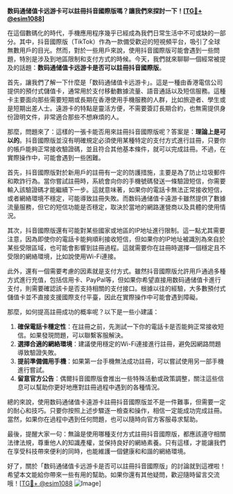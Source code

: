**数码通储值卡远游卡可以註冊抖音國際版嗎？讓我們來探討一下！[[TG💪+ @esim1088](https://t.me/s/esim1088)]**

在這個數碼化的時代，手機應用程序幾乎已經成為我們日常生活中不可或缺的一部分。其中，抖音國際版（TikTok）作為一款備受歡迎的短視頻平台，吸引了全球無數用戶的目光。然而，對於一些用戶來說，使用抖音國際版可能會遇到一些問題，特別是涉及到地區限制和支付方式的時候。今天，我們就來聊聊一個經常被提及的話題：**数码通储值卡远游卡是否可以註冊抖音國際版**。

首先，讓我們了解一下什麼是「数码通储值卡远游卡」。這是一種由香港電信公司提供的預付式儲值卡，通常用於支付移動數據流量、語音通話以及短信服務。這種卡主要面向那些需要短期或長期在香港使用手機服務的人群，比如旅遊者、學生或是短期出差人士。遠游卡的特點是靈活方便，不需要簽訂長期合約，也無需提供身份證明文件，非常適合那些不想麻煩的人。

那麼，問題來了：這樣的一張卡能否用來註冊抖音國際版呢？答案是：**理論上是可以的**。抖音國際版並沒有明確規定必須使用某種特定的支付方式進行註冊，只要你的帳戶能夠正常接收驗證碼，並且符合其他基本條件，就可以完成註冊。不過，在實際操作中，可能會遇到一些困難。

首先，抖音國際版對於新用戶的註冊有一定的防護措施，主要是為了防止垃圾郵件和欺詐行為。當你嘗試註冊時，系統會向你的手機號碼發送一條驗證短信，你需要輸入該驗證碼才能繼續下一步。這就意味著，如果你的電話卡無法正常接收短信，或者網絡環境不穩定，可能導致註冊失敗。而数码通储值卡遠游卡雖然提供了數據流量服務，但它的短信功能是否穩定，取決於當地的網路運營商以及具體的使用情況。

其次，抖音國際版還有可能對某些國家或地區的IP地址進行限制。這一點尤其需要注意，因為即使你的電話卡能夠順利接收短信，但如果你的IP地址被識別為來自於某些受限區域，也可能會影響到註冊過程。這就需要你在註冊時選擇一個穩定且不受限的網絡環境，比如說使用Wi-Fi連接。

此外，還有一個需要考慮的因素就是支付方式。雖然抖音國際版允許用戶通過多種方式進行充值，包括信用卡、PayPal等，但如果你希望直接用数码通储值卡進行支付，則需要確認該卡是否支持相關的支付接口。根據以往的經驗，大多數預付式儲值卡並不直接支援國際支付平臺，因此在實際操作中可能會遇到障礙。

那麼，如何提高註冊成功的概率呢？以下是一些小建議：

1. **確保電話卡穩定性**：在註冊之前，先測試一下你的電話卡是否能夠正常接收短信。如果發現問題，可以聯繫客服解決。
2. **選擇合適的網絡環境**：建議使用穩定的Wi-Fi連接進行註冊，避免因網路問題導致驗證失敗。
3. **提前準備備用手機**：如果第一台手機無法成功註冊，可以嘗試使用另一部手機進行嘗試。
4. **留意官方公告**：偶爾抖音國際版會推出一些特殊活動或政策調整，關注這些信息可以幫助你更好地應對註冊過程中遇到的各種情況。

總的來說，使用数码通储值卡遠游卡註冊抖音國際版並不是一件難事，但需要一定的耐心和技巧。只要你按照上述步驟逐一檢查和操作，相信一定能成功完成註冊。當然，如果你在過程中遇到任何問題，也可以隨時向官方客服尋求幫助。

最後，提醒大家一句：無論是使用哪種支付方式註冊抖音國際版，都應該遵守相關法律法規，尊重他人的知識產權，並保持良好的網絡素養。只有這樣，才能讓我們在享受科技帶來便利的同時，也能維護一個健康和和諧的網絡環境。

好了，關於「数码通储值卡远游卡是否可以註冊抖音國際版」的討論就到這裡啦！希望本文能給你帶來一些有用的幫助。如果你還有其他疑問，歡迎隨時留言交流哦！[[TG💪+ @esim1088](https://t.me/s/esim1088) ![Image](https://i.postimg.cc/4NQfJmqS/Snipaste-2025-05-13-00-14-12.png)]